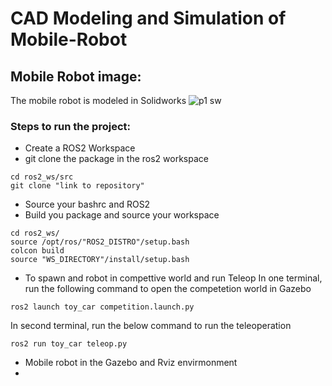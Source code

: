 # CAD Modeling and Simulation of Mobile-Robot

## Mobile Robot image:
The mobile robot is modeled in Solidworks
![p1 sw](https://github.com/sriramprasadkothapalli/CAD-Modeling-and-Simulation-of-Mobile-Robot/assets/143056659/d3dec223-e276-484a-81ab-224d7cade3ea)
### Steps to run the project:

- Create a ROS2 Workspace
- git clone the package in the ros2 workspace

```
cd ros2_ws/src
git clone "link to repository"
```
- Source your bashrc and ROS2
- Build you package and source your workspace

```
cd ros2_ws/
source /opt/ros/"ROS2_DISTRO"/setup.bash
colcon build
source "WS_DIRECTORY"/install/setup.bash
```
- To spawn and robot in compettive world and run Teleop
In one terminal, run the following command to open the competetion world in Gazebo
```
ros2 launch toy_car competition.launch.py
```
In second terminal, run the below command to run the teleoperation
```
ros2 run toy_car teleop.py
```

- Mobile robot in the Gazebo and Rviz envirmonment
- 

